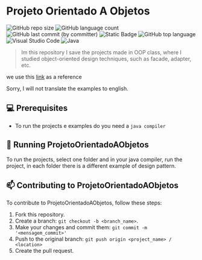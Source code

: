 # Projeto Orientado A Objetos

![GitHub repo size](https://img.shields.io/github/repo-size/ThomasLincoln/ProjetoOrientadoAObjetos) 
![GitHub language count](https://img.shields.io/github/languages/count/ThomasLincoln/ProjetoOrientadoAObjetos)
![GitHub last commit (by committer)](https://img.shields.io/github/last-commit/ThomasLincoln/ProjetoOrientadoAObjetos)
![Static Badge](https://img.shields.io/badge/for-study-brightgreen?color=purple) 
![GitHub top language](https://img.shields.io/github/languages/top/ThomasLincoln/ProjetoOrientadoAObjetos)
![Visual Studio Code](https://img.shields.io/badge/Visual%20Studio%20Code-0078d7.svg?style=for-the-badge&logo=visual-studio-code&logoColor=white)
![Java](https://img.shields.io/badge/java-%23ED8B00.svg?style=for-the-badge&logo=openjdk&logoColor=white)

> Im this repository I save the projects made in OOP class, where I studied object-oriented design techniques, such as facade, adapter, etc.

we use this [link](https://refactoring.guru/design-patterns/) as a reference

Sorry, I will not translate the examples to english.

## 💻 Prerequisites


- To run the projects e examples do you need a `java compiler`

## 🚀 Running ProjetoOrientadoAObjetos

To run the projects, select one folder and in your java compiler, run the project, in each folder there is a different example of design pattern. 

## 📫 Contributing to ProjetoOrientadoAObjetos

To contribute to ProjetoOrientadoAObjetos, follow these steps:

1. Fork this repository.
2. Create a branch: `git checkout -b <branch_name>`.
3. Make your changes and commit them: `git commit -m '<mensagem_commit>'`
4. Push to the original branch: `git push origin <project_name> / <location>`
5. Create the pull request.
